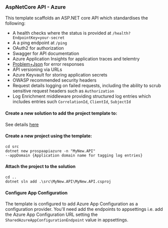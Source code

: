 ### AspNetCore API - Azure

This template scaffolds an ASP.NET core API which standardises the following:
- A health checks where the status is provided at `/health?EndpointKey=your-secret`
- A a ping endpoint at `/ping`
- OAuth2 for authorization
- Swagger for API documentation
- Azure Application Insights for application traces and telemtry
- [Problem+Json](https://tools.ietf.org/html/rfc7807) for error responses
- API versioning via URLs
- Azure Keyvault for storing application secrets
- OWASP recommended security headers
- Request details logging on failed requests, including the ability to scrub sensitive request headers such as `Authorization` 
- Log Enrichment middleware providing structured log entries which includes entries such `CorrelationId`, `ClientId`, `SubjectId`

#### Create a new solution to add the project template to:

See details [here](https://github.com/prospa-group/DotnetSolution)

#### Create a new project using the template:

```console
cd src
dotnet new prospaapiazure -n "MyNew.API"
--appDomain {Application domain name for tagging log entries}
```

#### Attach the project to the solution

```console
cd ..
dotnet sln add .\src\MyNew.API\MyNew.API.csproj
```

#### Configure App Configuration

The template is configured to add Azure App Configuration as a configuration provider. You'll need add the endpoints to appsettings i.e. add the Azure App Configuration URL setting the `SharedAzureAppConfigurationEndpoint` value in appsettings.